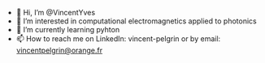 - 👋 Hi, I’m @VincentYves
- 👀 I’m interested in computational electromagnetics applied to photonics
- 🌱 I’m currently learning pyhton
- 📫 How to reach me on LinkedIn: vincent-pelgrin or by email: vincentpelgrin@orange.fr

<!---
VincentYves/VincentYves is a ✨ special ✨ repository because its `README.md` (this file) appears on your GitHub profile.
You can click the Preview link to take a look at your changes.
--->
